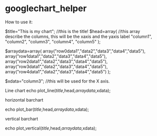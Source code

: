 googlechart_helper
==================

How to use it:

$title="This is my chart"; //this is the title!
$head=array( //this array describe the columns, this will be the xaxis and the yaxis label
"column1",
"column2",
"column3",
"column4",
"column5" );

$arraydata=array(
  array("row0data1","data2","data3","data4","data5"),
  array("row1data1","data2","data3","data4","data5"),
  array("row2data1","data2","data3","data4","data5"),
  array("row3data1","data2","data3","data4","data5"),
  array("row4data1","data2","data3","data4","data5")
);

$xdata="column3"; //this will be used for the X axis.

Line chart
echo plot_line($title,$head,$arraydata,$xdata);

horizontal barchart

echo plot_bar($title,$head,$arraydata,$xdata);

vertical barchart

echo plot_vertical($title,$head,$arraydata,$xdata);
